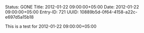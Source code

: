 Status: GONE
Title: 2012-01-22 09:00:00+05:00
Date: 2012-01-22 09:00:00+05:00
Entry-ID: 721
UUID: 10889b5d-0f64-4158-a22c-e697d5a15b18

This is a test for 2012-01-22 09:00:00+05:00
